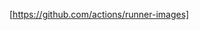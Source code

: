 [https://github.com/actions/runner-images]

<!-- 
runs-on: [ubuntu-latest, windows-latest, macos-latest]
-->